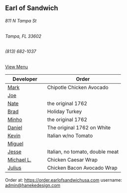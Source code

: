 ## Earl of Sandwich
###### 811 N Tampa St
###### Tampa, FL 33602
###### (813) 682-1037

[View Menu](https://www.earlofsandwichusa.com/menu/)

Developer     | Order
--------------|---------------------
[Mark](http://github.com/mark-smithtb)              |Chipotle Chicken Avocado
[Joe](https://github.com/Montchat)                  | 
[Nate](https://github.com/thunemn)                  | the original 1762
[Brad](https://github.com/bself)                    | Holiday Turkey
[Minho](https://github.com/minhochoi)               | the original 1762
[Daniel](https://github.come/dtartaglia)            | The original 1762 on White
[Kevin]()                                           | Italian w/no Tomato
[Miguel](https://github.com/MiguelBrito1086)        |         
[Jesse](https://github.com/jessecurry)              | Italian, no tomato, double meat
[Michael L.]()                                      | Chicken Caesar Wrap
[Julius](https://github.com/jbzozowski)             | Chicken Bacon Avocado Wrap


Order at: https://order.earlofsandwichusa.com
username: admin@hanekedesign.com
